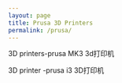 ```yaml
---
layout: page
title: Prusa 3D Printers
permalink: /prusa/
---
```


3D printers-prusa MK3 3d打印机

3D printer -prusa i3 3D打印机